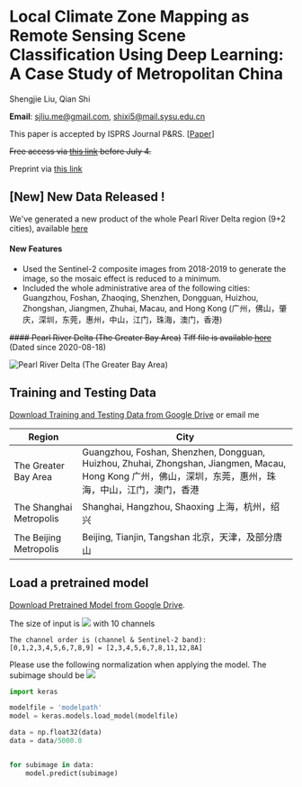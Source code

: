 # Local Climate Zone Mapping as Remote Sensing Scene Classification Using Deep Learning: A Case Study of Metropolitan China
Shengjie Liu, Qian Shi

**Email**: sjliu.me@gmail.com, shixi5@mail.sysu.edu.cn

This paper is accepted by ISPRS Journal P&RS. [[Paper](https://doi.org/10.1016/j.isprsjprs.2020.04.008)]

~~Free access via [this link](https://authors.elsevier.com/a/1b3tE3I9x1cg3y) before July 4.~~

Preprint via [this link](https://sjliu.me/lcz/lcz_isprs_preprint.pdf)

## [New] New Data Released !
We've generated a new product of the whole Pearl River Delta region (9+2 cities), available [here](https://sjliu.me/lcz/data/release_lcz_prd_v20200818.zip)

#### New Features

- Used the Sentinel-2 composite images from 2018-2019 to generate the image, so the mosaic effect is reduced to a minimum. 
- Included the whole administrative area of the following cities: Guangzhou, Foshan, Zhaoqing, Shenzhen, Dongguan, Huizhou, Zhongshan, Jiangmen, Zhuhai, Macau, and Hong Kong (广州，佛山，肇庆，深圳，东莞，惠州，中山，江门，珠海，澳门，香港) 

~~#### Pearl River Delta (The Greater Bay Area)~~
~~Tiff file is available [here](https://sjliu.me/lcz/data/release_lcz_prd.zip)~~ (Dated since 2020-08-18)

![Pearl River Delta (The Greater Bay Area)](/data/lczmap_prd.png)


## Training and Testing Data
[Download Training and Testing Data from Google Drive](https://drive.google.com/open?id=1gqb3lDMcd3XpTYSbz6g6cFwRHrSfyLfY) or email me

| Region  | City  | 
|---|---|
|  The Greater Bay Area |  Guangzhou, Foshan, Shenzhen, Dongguan, Huizhou, Zhuhai, Zhongshan, Jiangmen, Macau, Hong Kong 广州，佛山，深圳，东莞，惠州，珠海，中山，江门，澳门，香港 |
| The Shanghai Metropolis  | Shanghai, Hangzhou, Shaoxing 上海，杭州，绍兴 |  
| The Beijing Metropolis  |  Beijing, Tianjin, Tangshan 北京，天津，及部分唐山 |


## Load a pretrained model
[Download Pretrained Model from Google Drive](https://drive.google.com/open?id=1iVKRaWvxu5RFjjCHyThP-G8BpTf5HOcG).

The size of input is <img src="https://render.githubusercontent.com/render/math?math=64\times 64"> with 10 channels

```
The channel order is (channel & Sentinel-2 band):
[0,1,2,3,4,5,6,7,8,9] = [2,3,4,5,6,7,8,11,12,8A]
```



Please use the following normalization when applying the model.
The subimage should be <img src="https://render.githubusercontent.com/render/math?math=64\times 64 \times Channel">
``` python
import keras 

modelfile = 'modelpath'
model = keras.models.load_model(modelfile)

data = np.float32(data)
data = data/5000.0


for subimage in data:
    model.predict(subimage)
```




